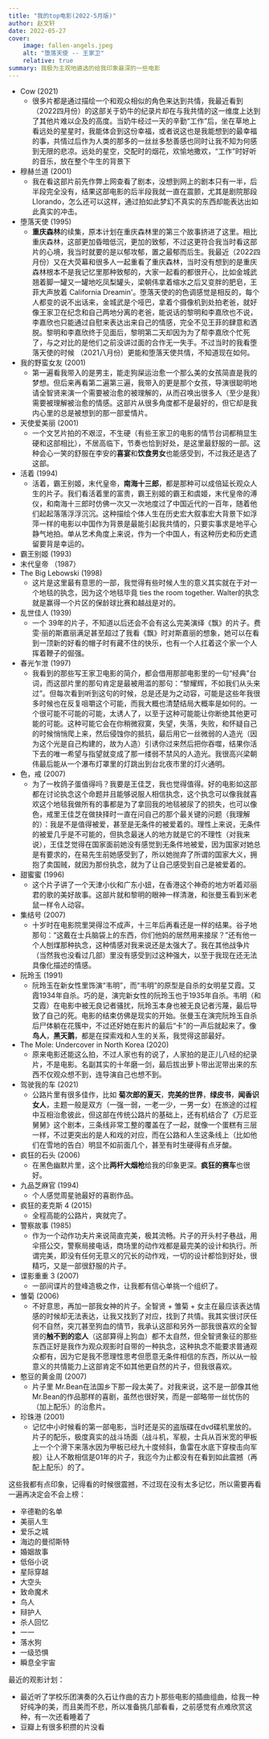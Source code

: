```yaml
---
title: "我的top电影(2022-5月版)"
author: 赵文轩
date: 2022-05-27
cover:
    image: fallen-angels.jpeg 
    alt: "堕落天使 -- 王家卫"
    relative: true
summary: 我极为主观地遴选的给我印象最深的一些电影
---
```


- Cow (2021)
    - 很多片都是通过描绘一个和观众相似的角色来达到共情，我最近看到（2022四月份）的这部关于奶牛的纪录片却在与我共情的这一维度上达到了其他片难以企及的高度。当奶牛经过一天的辛勤“工作”后，坐在草地上看远处的星星时，我能体会到这份幸福，或者说这也是我能想到的最幸福的事，共情过后作为人类的那多的一丝丝多愁善感也同时让我不知为何感到无限的悲凉。远处的星空，交配时的烟花，欢愉地撒欢，“工作”时好听的音乐，放在整个牛生的背景下
- 穆赫兰道 (2001)
    - 我在看这部片前先作弊上网查看了剧本，没想到网上的剧本只有一半，后半段完全没有，结果这部电影的后半段我就一直在震颤，尤其是剧院那段 Llorando，怎么还可以这样，通过拍如此梦幻不真实的东西却能表达出如此真实的冲击。 
- 堕落天使 (1995)
    - **重庆森林**的续集，原本计划在重庆森林里的第三个故事挤进了这里。相比重庆森林，这部更加昏暗低沉，更加的致郁，不过这更符合我当时看这部片的心境，我当时就要的是以郁攻郁，置之最郁而后生。我最近（2022四月份）又在大荧幕和很多人一起重看了重庆森林，当时没有想到的是重庆森林根本不是我记忆里那种致郁的，大家一起看的都很开心，比如金城武翘着脚一罐又一罐地吃凤梨罐头，梁朝伟拿着缩水之后又变胖的肥皂，王菲大声放着 California Dreamin'。堕落天使的的色调感觉是相反的，每个人都变的说不出话来，金城武是个哑巴，拿着个摄像机到处拍老爸，就好像王家卫在纪念和自己两地分离的老爸，能说话的黎明和李嘉欣也不说，李嘉欣也只能通过自慰来表达出来自己的情感，完全不见王菲的肆意和洒脱。黎明和李嘉欣终于见面后，黎明第二天却因为为了帮李嘉欣个忙死了，与之对比的是他们之前没讲过面的合作无一失手。不过当时的我看堕落天使的时候 （2021八月份）更能和堕落天使共情，不知道现在如何。
- 我的野蛮女友 (2001)
    - 第一遍看我带入的是男主，能走狗屎运治愈一个那么美的女孩简直是我的梦想。但后来再看第二遍第三遍，我带入的更是那个女孩，导演很聪明地请全智贤来演一个需要被治愈的被理解的，从而召唤出很多人（至少是我）需要被理解被治愈的情感。这部片从很多角度都不是最好的，但它却是我内心里的总是被想到的那一部爱情片。
- 天使爱美丽 (2001)
    - 一个文艺片拍的不艰涩，不生硬（有些王家卫的电影的情节台词都稍显生硬和这部相比），不居高临下，节奏也恰到好处，是这里最舒服的一部。这种会心一笑的舒服在李安的**喜宴**和**饮食男女**也能感受到，不过我还是选了这部。
- 活着 (1994)
    - 活着，霸王别姬，末代皇帝，**南海十三郎**，都是那种可以成倍延长观众人生的片子。我们看活着里的富贵，霸王别姬的霸王和虞姬，末代皇帝的溥仪，和南海十三郎时仿佛一次又一次地度过了中国近代的一百年，随着他们起起落落浮浮沉沉。这种描绘个体人生在历史宏大叙事宏大背景下如浮萍一样的电影以中国作为背景是最能引起我共情的，只要实事求是地平心静气地拍。单从艺术角度上来说，作为一个中国人，有这种历史和历史遗留要背是幸运的。
- 霸王别姬 (1993)
- 末代皇帝 （1987）
- The Big Lebowski (1998)
    - 这片是这里最有意思的一部，我觉得有些时候人生的意义其实就在于对一个地毯的执念，因为这个地毯毕竟 ties the room together. Walter的执念就是赢得一个片区的保龄球比赛和越战是对的。
- 乱世佳人 (1939)
    - 一个 39年的片子，不知道以后还会不会有这么完美演绎《飘》的片子。费雯·丽的斯嘉丽满足甚至超过了我看《飘》时对斯嘉丽的想象，她可以在看到一顶新的好看的帽子时有藏不住的快乐，也有一个人扛着这个家一个人挥着鞭子的倔强。
- 春光乍泄 (1997)
    - 我看到的那些写王家卫电影的简介，都会借用那部电影里的一句“经典”台词，而这部片里的那句肯定是最被用滥的那句：“黎耀辉，不如我们从头来过”。但每次看到听到这句的时候，总是还是为之动容，可能是这些年我很多时候也在反复咀嚼这个可能，而我大概也清楚结局大概率是如何的。一个很可能不可能的可能，太诱人了，以至于这种可能能让你断绝其他更可能的可能。这种可能它会在你稍微寂寞，失望，失落，失败，和怀疑自己的时候悄悄爬上来，然后侵蚀你的抵抗，最后用它一丝微弱的人造光（因为这个光是自己构建的，故为人造）引诱你过来然后把你吞噬，结果你活下去的唯一希望与指望就变成了那一缕弱不禁风的人造光。我很高兴梁朝伟最后能从一个瀑布灯罩里的灯跳出到台北夜市里的灯火通明。
- 色，戒 (2007)
    - 为了一枚鸽子蛋值得吗？我要是王佳芝，我也觉得值得。好的电影如这部都在讨论执念这个命题并且能够说服人相信执念，这个执念可以像我就喜欢这个地毯我做所有的事都是为了拿回我的地毯被尿了的损失，也可以像色，戒里王佳芝在做抉择时一直在问自己的那个最关键的问题（我理解的）：我是不是值得被爱，甚至是无条件的被爱着的。理性上来说，无条件的被爱几乎是不可能的，但执念最迷人的地方就是它的不理性（对我来说），王佳芝觉得在国家面前她没有感觉到无条件地被爱，因为国家对她总是有要求的，在易先生前她感受到了，所以她抛弃了所谓的国家大义，拥抱了卖国贼，就因为那份执念，就为了让自己感受到自己是被爱着的。
- 甜蜜蜜 (1996)
    - 这个片子讲了一个天津小伙和广东小妞，在香港这个神奇的地方听着邓丽君的歌的美好故事。这部片就和黎明的眼神一样清澈，和张曼玉看到米老鼠一样令人动容。
- 集结号 (2007)
    - 十岁时在电影院里哭得泣不成声，十三年后再看还是一样的结果。谷子地那句：“这戴在士兵脑袋上的东西，你们他妈的居然用来接尿？”还有他一个人刨煤那种执念，这种情感对我来说还是太强大了。我在其他战争片（当然我也没看过几部）里没有感受到过这种强大，以至于我现在还无法具像化描述的情感。
- 阮玲玉 (1991)
    - 阮玲玉在新女性里饰演“韦明”，而“韦明”的原型是自杀的女明星艾霞。艾霞1934年自杀。巧的是，演完新女性的阮玲玉也于1935年自杀。韦明（和艾霞）在电影中被无良记者骚扰，阮玲玉本身也被无良记者污蔑，最后导致了自己的死。电影的结束仿佛是现实的开始。张曼玉在演完阮玲玉自杀后尸体躺在花簇中，不过还好她在影片的最后“卡”的一声后就起来了。像**鸟人**，**黑天鹅**，都是在探索戏和人生的关系，我觉得这部最好。
- The Mole: Undercover in North Korea (2020)
    - 原来电影还能这么拍，不过人家也有的说了，人家拍的是正儿八经的纪录片，不是电影。名副其实的十年磨一剑，最后拔出萝卜带出泥带出来的东西不仅观众想不到，连导演自己也想不到。
- 驾驶我的车 (2021)
    - 公路片里有很多佳作，比如 **菊次郎的夏天**，**完美的世界**，**绿皮书**，**闻香识女人**，主题一般是双方（一强一弱，一老一少，一男一女）在旅途的过程中互相治愈彼此，但这部在传统公路片的基础上，还有机结合了《万尼亚舅舅》这个剧本，三条线非常工整的覆盖在了一起，就像一个蛋糕有三层一样，不过更突出的是人和戏的对应，而在公路和人生这条线上（比如他们在雪地的告白）明显不如前面几个，甚至有时生硬得有点牙酸。
- 疯狂的石头 (2006)
    - 在黑色幽默片里，这个比**两杆大烟枪**给我的印象更深。**疯狂的赛车**也很好。
- 九品芝麻官 (1994)
    - 个人感觉周星驰最好的喜剧作品。
- 疯狂的麦克斯 4 (2015)
    - 全程高能的公路片，爽就完了。
- 警察故事 (1985)
    - 作为一个动作功夫片来说简直完美，极其流畅。片子的开头村子巷战，用伞搭公交，警察局接电话，商场里的动作戏都是最完美的设计和执行。所谓完美，即没有任何无意义的冗长的动作戏，一切的设计都恰到好处，很精巧，又是一部很舒服的片子。
- 谍影重重 3 (2007)
    - 一部间谍片的登峰造极之作，让我都有信心单挑一个组织了。
- 雏菊 (2006)
    - 不好意思，再加一部我女神的片子。全智贤 + 雏菊 + 女主在最应该表达情感的时候却无法表达，让我又找到了对应，找到了共情。我其实很讨厌任何不自然，突兀甚至狗血的情节，我承认这部和另外一部我很喜欢的全智贤的**触不到的恋人**（这部算得上狗血）都不太自然，但全智贤象征的那些东西正好是我作为观众观影时自带的一种执念，这种执念不能要求普通观众都有，因为它是我不愿理性思考但愿意无条件相信的东西，所以从一般意义的共情能力上这部肯定不如其他更自然的片子，但我很喜欢。
- 憨豆的黄金周 (2007)
    - 片子里 Mr.Bean在法国乡下那一段太美了。对我来说，这不是一部像其他 Mr.Bean的作品那样的喜剧，虽然也很好笑，而是一部略带一丝忧伤的（加上配乐）的治愈片。
- 珍珠港 (2001)
    - 记忆中小时候看的第一部电影，当时还是买的盗版碟在dvd碟机里放的。片子的配乐，极度真实的战斗场面（战斗机，军舰，士兵从百米宽的甲板上一个个滑下来落水因为甲板已经九十度倾斜，鱼雷在水底下穿梭击向军舰）让人不敢相信是01年的片子，我迄今为止都没有在看到如此震撼（再配上配乐）的了。

这些我都有点印象，记得看的时候很震撼，不过现在没有太多记忆，所以需要再看一遍再决定会不会上榜：
- 辛德勒的名单
- 美丽人生
- 爱乐之城
- 海边的曼彻斯特
- 婚姻故事
- 低俗小说
- 星际穿越
- 大空头
- 致命魔术
- 鸟人
- 辩护人
- 杀人回忆
- 一一
- 落水狗
- 一级恐惧
- 瞬息全宇宙

最近的观影计划：
- 最近听了学校乐团演奏的久石让作曲的吉力卜那些电影的插曲组曲，给我一种好纯净的美，而且美而不悲，所以准备挑几部看看，之前感觉有点难欣赏这种，有一次还看睡着了
- 豆瓣上有很多积攒的片没看